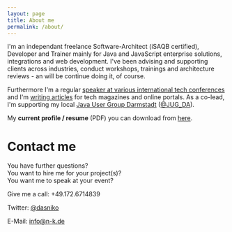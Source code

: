 ```yaml
---
layout: page
title: About me
permalink: /about/
---
```


I'm an independant freelance Software-Architect (iSAQB certified), Developer and Trainer mainly for Java and JavaScript enterprise solutions, integrations and web development. I've been advising and supporting clients across industries, conduct workshops, trainings and architecture reviews - an will be continue doing it, of course.

Furthermore I'm a regular [speaker at various international tech conferences](/talks/) and I'm [writing articles](/publications/) for tech magazines and online portals. As a co-lead, I'm supporting my local [Java User Group Darmstadt](http://jug-da.de) ([@JUG_DA](https://twitter.com/JUG_DA)).

My **current profile / resume** (PDF) you can download from [here](https://www.dropbox.com/s/8f0lfrn0anv5h5c/Beraterprofil_KoeblerNiko.pdf?dl=0).


# Contact me

You have further questions?  
You want to hire me for your project(s)?  
You want me to speak at your event?  

Give me a call: +49.172.6714839

Twitter: [@dasniko](https://twitter.com/dasniko)

E-Mail: [info@n-k.de](mailto:info@n-k.de)
